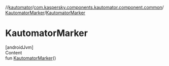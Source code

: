 //[kautomator](../../index.md)/[com.kaspersky.components.kautomator.component.common](../index.md)/[KautomatorMarker](index.md)/[KautomatorMarker](-kautomator-marker.md)



# KautomatorMarker  
[androidJvm]  
Content  
fun [KautomatorMarker](-kautomator-marker.md)()  



